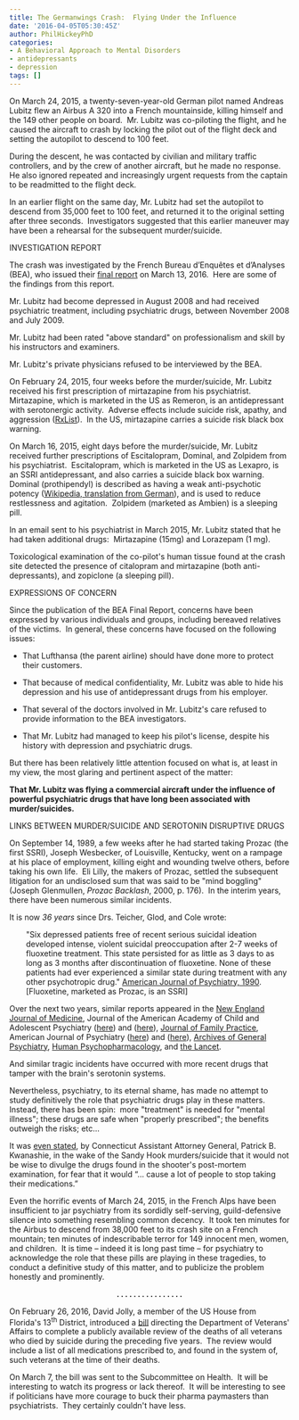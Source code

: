 ```yaml
---
title: The Germanwings Crash:  Flying Under the Influence
date: '2016-04-05T05:30:45Z'
author: PhilHickeyPhD
categories:
- A Behavioral Approach to Mental Disorders
- antidepressants
- depression
tags: []
---
```


On March 24, 2015, a twenty-seven-year-old German pilot named Andreas Lubitz flew an Airbus A 320 into a French mountainside, killing himself and the 149 other people on board.  Mr. Lubitz was co-piloting the flight, and he caused the aircraft to crash by locking the pilot out of the flight deck and setting the autopilot to descend to 100 feet.

During the descent, he was contacted by civilian and military traffic controllers, and by the crew of another aircraft, but he made no response.  He also ignored repeated and increasingly urgent requests from the captain to be readmitted to the flight deck.

In an earlier flight on the same day, Mr. Lubitz had set the autopilot to descend from 35,000 feet to 100 feet, and returned it to the original setting after three seconds.  Investigators suggested that this earlier maneuver may have been a rehearsal for the subsequent murder/suicide.

INVESTIGATION REPORT

The crash was investigated by the French Bureau d’Enquêtes et d’Analyses (BEA), who issued their <a href="https://www.behaviorismandmentalhealth.com/wp-content/uploads/2016/04/Germanwings-crash-final-BEA-report-2015-0125.en-LR.pdf">final report</a> on March 13, 2016.  Here are some of the findings from this report.

Mr. Lubitz had become depressed in August 2008 and had received psychiatric treatment, including psychiatric drugs, between November 2008 and July 2009.

Mr. Lubitz had been rated "above standard" on professionalism and skill by his instructors and examiners.

Mr. Lubitz's private physicians refused to be interviewed by the BEA.

On February 24, 2015, four weeks before the murder/suicide, Mr. Lubitz received his first prescription of mirtazapine from his psychiatrist.  Mirtazapine, which is marketed in the US as Remeron, is an antidepressant with serotonergic activity.  Adverse effects include suicide risk, apathy, and aggression (<a href="http://www.rxlist.com/remeron-side-effects-drug-center.htm">RxList</a>).  In the US, mirtazapine carries a suicide risk black box warning.

On March 16, 2015, eight days before the murder/suicide, Mr. Lubitz received further prescriptions of Escitalopram, Dominal, and Zolpidem from his psychiatrist.  Escitalopram, which is marketed in the US as Lexapro, is an SSRI antidepressant, and also carries a suicide black box warning.  Dominal (prothipendyl) is described as having a weak anti-psychotic potency (<a href="https://de.wikipedia.org/wiki/Prothipendyl">Wikipedia, translation from German</a>), and is used to reduce restlessness and agitation.  Zolpidem (marketed as Ambien) is a sleeping pill.

In an email sent to his psychiatrist in March 2015, Mr. Lubitz stated that he had taken additional drugs:  Mirtazapine (15mg) and Lorazepam (1 mg).

Toxicological examination of the co-pilot's human tissue found at the crash site detected the presence of citalopram and mirtazapine (both anti-depressants), and zopiclone (a sleeping pill).

EXPRESSIONS OF CONCERN

Since the publication of the BEA Final Report, concerns have been expressed by various individuals and groups, including bereaved relatives of the victims.  In general, these concerns have focused on the following issues:
<ul>
	<li>That Lufthansa (the parent airline) should have done more to protect their customers.</li>
</ul>
<ul>
	<li>That because of medical confidentiality, Mr. Lubitz was able to hide his depression and his use of antidepressant drugs from his employer.</li>
</ul>
<ul>
	<li>That several of the doctors involved in Mr. Lubitz's care refused to provide information to the BEA investigators.</li>
</ul>
<ul>
	<li>That Mr. Lubitz had managed to keep his pilot's license, despite his history with depression and psychiatric drugs.</li>
</ul>
But there has been relatively little attention focused on what is, at least in my view, the most glaring and pertinent aspect of the matter:

<strong>That Mr. Lubitz was flying a commercial aircraft under the influence of powerful psychiatric drugs that have long been associated with murder/suicides.</strong>

LINKS BETWEEN MURDER/SUICIDE AND SEROTONIN DISRUPTIVE DRUGS

On September 14, 1989, a few weeks after he had started taking Prozac (the first SSRI), Joseph Wesbecker, of Louisville, Kentucky, went on a rampage at his place of employment, killing eight and wounding twelve others, before taking his own life.  Eli Lilly, the makers of Prozac, settled the subsequent litigation for an undisclosed sum that was said to be "mind boggling" (Joseph Glenmullen, <em>Prozac Backlash</em>, 2000, p. 176).  In the interim years, there have been numerous similar incidents.

It is now <em>36 years</em> since Drs. Teicher, Glod, and Cole wrote:
<p style="padding-left: 30px;">"Six depressed patients free of recent serious suicidal ideation developed intense, violent suicidal preoccupation after 2-7 weeks of fluoxetine treatment. This state persisted for as little as 3 days to as long as 3 months after discontinuation of fluoxetine. None of these patients had ever experienced a similar state during treatment with any other psychotropic drug." <a href="http://www.ncbi.nlm.nih.gov/pubmed/2301661">American Journal of Psychiatry, 1990</a>. [Fluoxetine, marketed as Prozac, is an SSRI]</p>
Over the next two years, similar reports appeared in the <a href="http://www.ncbi.nlm.nih.gov/pubmed/1987466">New England Journal of Medicine</a>, Journal of the American Academy of Child and Adolescent Psychiatry (<a href="http://www.ncbi.nlm.nih.gov/pubmed/1890110">here</a>) and (<a href="http://www.ncbi.nlm.nih.gov/pubmed/2016219">here</a>), <a href="http://www.ncbi.nlm.nih.gov/pubmed/1880492">Journal of Family Practice</a>, American Journal of Psychiatry (<a href="http://www.ncbi.nlm.nih.gov/pubmed/?term=Additional+cases+of+suicidal+ideation+associated+with+fluoxetine">here</a>) and (<a href="http://www.ncbi.nlm.nih.gov/pubmed/2400010">here</a>), <a href="http://www.ncbi.nlm.nih.gov/pubmed/1747018">Archives of General Psychiatry</a>, <a href="http://onlinelibrary.wiley.com/doi/10.1002/hup.470060411/abstract">Human Psychopharmacology</a>, and <a href="http://www.sciencedirect.com/science/article/pii/014067369091882B">the Lancet</a>.

And similar tragic incidents have occurred with more recent drugs that tamper with the brain's serotonin systems.

Nevertheless, psychiatry, to its eternal shame, has made no attempt to study definitively the role that psychiatric drugs play in these matters.  Instead, there has been spin:  more "treatment" is needed for "mental illness"; these drugs are safe when "properly prescribed"; the benefits outweigh the risks; etc…

It was <a href="http://ct-n.com/ctnplayer.asp?odID=9336">even stated</a>, by Connecticut Assistant Attorney General, Patrick B. Kwanashie, in the wake of the Sandy Hook murders/suicide that it would not be wise to divulge the drugs found in the shooter's post-mortem examination, for fear that it would “… cause a lot of people to stop taking their medications.”

Even the horrific events of March 24, 2015, in the French Alps have been insufficient to jar psychiatry from its sordidly self-serving, guild-defensive silence into something resembling common decency.  It took ten minutes for the Airbus to descend from 38,000 feet to its crash site on a French mountain; ten minutes of indescribable terror for 149 innocent men, women, and children.  It is time – indeed it is long past time – for psychiatry to acknowledge the role that these pills are playing in these tragedies, to conduct a definitive study of this matter, and to publicize the problem honestly and prominently.
<p style="text-align: center;"><strong>. . . . . . . . . . . . . . . .</strong></p>
On February 26, 2016, David Jolly, a member of the US House from Florida's 13<sup>th</sup> District, introduced a <a href="https://www.congress.gov/bill/114th-congress/house-bill/4640">bill</a> directing the Department of Veterans' Affairs to complete a publicly available review of the deaths of all veterans who died by suicide during the preceding five years.  The review would include a list of all medications prescribed to, and found in the system of, such veterans at the time of their deaths.

On March 7, the bill was sent to the Subcommittee on Health.  It will be interesting to watch its progress or lack thereof.  It will be interesting to see if politicians have more courage to buck their pharma paymasters than psychiatrists.  They certainly couldn't have less.